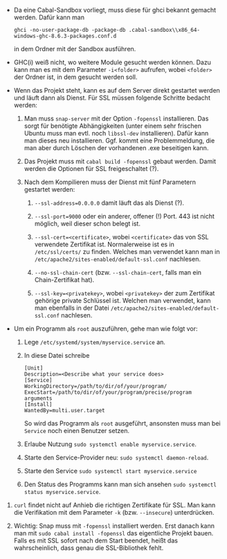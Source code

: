 * Da eine Cabal-Sandbox vorliegt, muss diese für ghci bekannt gemacht werden.
  Dafür kann man
  
  `ghci -no-user-package-db -package-db .cabal-sandbox\\x86_64-windows-ghc-8.6.3-packages.conf.d`

  in dem Ordner mit der Sandbox ausführen.

* GHC(i) weiß nicht, wo weitere Module gesucht werden können. Dazu kann man es mit dem Parameter `-i<folder>`
  aufrufen, wobei `<folder>` der Ordner ist, in dem gesucht werden soll.

* Wenn das Projekt steht, kann es auf dem Server direkt gestartet werden und läuft dann als Dienst.
  Für SSL müssen folgende Schritte bedacht werden:

  1. Man muss `snap-server` mit der Option `-fopenssl` installieren.
     Das sorgt für benötigte Abhängigkeiten (unter einem sehr frischen Ubuntu muss man
     evtl. noch `libssl-dev` installieren).
     Dafür kann man dieses neu installieren.
     Ggf. kommt eine Problemmeldung, die man aber durch Löschen der vorhandenen .exe beseitigen kann.

  1. Das Projekt muss mit `cabal build -fopenssl` gebaut werden.
     Damit werden die Optionen für SSL freigeschaltet (?).

  1. Nach dem Kompilieren muss der Dienst mit fünf Parametern gestartet werden:

     1. `--ssl-address=0.0.0.0` damit läuft das als Dienst (?).

     1. `--ssl-port=9000` oder ein anderer, offener (!) Port. 
        443 ist nicht möglich, weil dieser schon belegt ist.

     1. `--ssl-cert=<certificate>`, wobei `<certificate>` das von SSL verwendete Zertifikat ist.
        Normalerweise ist es in `/etc/ssl/certs/` zu finden.
        Welches man verwendet kann man in `/etc/apache2/sites-enabled/default-ssl.conf`
        nachlesen.

     1. `--no-ssl-chain-cert` (bzw. `--ssl-chain-cert`, falls man ein Chain-Zertifikat hat).

     1. `--ssl-key=<privatekey>`, wobei `<privatekey>` der zum Zertifikat gehörige private Schlüssel
        ist. Welchen man verwendet, kann man ebenfalls in der Datei
        `/etc/apache2/sites-enabled/default-ssl.conf` nachlesen.

* Um ein Programm als `root` auszuführen, gehe man wie folgt vor:

  1. Lege `/etc/systemd/system/myservice.service` an.

  1. In diese Datei schreibe

     ~~~~
     [Unit]
     Description=<Describe what your service does>
     [Service]
     WorkingDirectory=/path/to/dir/of/your/program/
     ExecStart=/path/to/dir/of/your/program/precise/program arguments
     [Install]
     WantedBy=multi.user.target
     ~~~~

     So wird das Programm als `root` ausgeführt, ansonsten muss man bei `Service` noch einen
     Benutzer setzen.

  1. Erlaube Nutzung `sudo systemctl enable myservice.service`.

  1. Starte den Service-Provider neu: `sudo systemctl daemon-reload`.

  1. Starte den Service `sudo systemctl start myservice.service`

  1. Den Status des Programms kann man sich ansehen `sudo systemctl status myservice.service`.

1. `curl` findet nicht auf Anhieb die richtigen Zertifikate für SSL.
   Man kann die Verifikation mit dem Parameter `-k` (bzw. `--insecure`) unterdrücken.

1. Wichtig: Snap muss mit `-fopenssl` installiert werden.
   Erst danach kann man mit `sudo cabal install -fopenssl` das eigentliche Projekt bauen.
   Falls es mit SSL sofort nach dem Start beendet, heißt das wahrscheinlich,
   dass genau die SSL-Bibliothek fehlt.